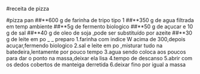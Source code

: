 #receita de pizza

#pizza pan 
##**600 g de farinha de tripo tipo 1
##**350 g de agua filtrada em temp ambiente
##**5g de fermento biologico 
##**50 g de açucar e 10 g de sal 
##**40 g de oleo de soja ,pode ser substituído por azeite
##**30 g de leite em po 
_ _ preparo
1.farinha com indice W acima de 300,depois acuçar,fermendo biologico
2.sal e leite em po ,misturar tudo na batedeira,lentamente por pouco tempo
3.agua sendo coloca aos poucos para dar o ponto na massa,deixar ela lisa
4.tempo de descanso 
5.abrir com os dedos cobertos de manteiga derretida
6.deixar fino por igual a massa
